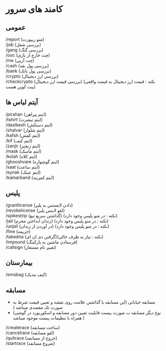 # کامند های سرور
## عمومی
<div class= "code-block">
<span class="orange">/report</span><span class="blue"> (منو ریپورت)</span><br>
<span class="orange">/job</span><span class="blue"> (بررسی شغل)</span><br>
<span class="orange">/gang</span><span class="blue"> (بررسی گنگ)</span><br>
<span class="orange">/ooc</span><span class="blue"> (چت خارج از بازی)</span><br>
<span class="orange">/me</span><span class="blue"> (چت آرپی)</span><br>
<span class="orange">/cash</span><span class="blue"> (بررسی پول نقد)</span><br>
<span class="orange">/bank</span><span class="blue"> (بررسی پول بانک)</span><br>
<span class="orange">/crypto</span><span class="blue"> (بررسی ارز دیجیتال)</span><br>
<span class="orange">/checkcrypto</span><span class="blue"> (بررسی قیمت ارز دیجیتال) (نکته : قیمت ارز دیجیتال به قیمت واقعی بیت کوین هست)</span><br>
</div>

## آیتم لباس ها

<div class= "code-block">
  <span class="orange">/pirahan</span><span class="blue"> (ایتم پیراهن)</span><br>
  <span class="orange">/tshirt</span><span class="blue"> (ایتم تیشرت)</span><br>
  <span class="orange">/dastkesh</span><span class="blue"> (ایتم دستکش)</span><br>
  <span class="orange">/shalvar</span><span class="blue"> (ایتم شلوار)</span><br>
  <span class="orange">/kafsh</span><span class="blue"> (ایتم کفش)</span><br>
  <span class="orange">/kif</span><span class="blue"> (ایتم کیف)</span><br>
  <span class="orange">/zanjir</span><span class="blue"> (ایتم زنجیر)</span><br>
  <span class="orange">/mask</span><span class="blue"> (ایتم ماسک)</span><br>
  <span class="orange">/kolah</span><span class="blue"> (ایتم کلاه)</span><br>
  <span class="orange">/ghooshvare</span><span class="blue"> (ایتم گوشواره)</span><br>
  <span class="orange">/saat</span><span class="blue"> (ایتم ساعت)</span><br>
  <span class="orange">/eynak</span><span class="blue"> (ایتم عینک)</span><br>
  <span class="orange">/kamarband</span><span class="blue"> (ایتم کمربند)</span><br>
</div>



## پلیس
<div class= "code-block">
  <span class="orange">/grantlicense</span><span class="blue"> (دادن لایسنس به پلیر)</span><br>
  <span class="orange">/revokelicense</span><span class="blue"> (لغو لاینس پلیر)</span><br>
  <span class="orange">/spikestrip</span><span class="blue"> (گذاشتن سریع تیغ) (نکته : در منو پلیس وجود دارد)</span><br>
  <span class="orange">/jail</span><span class="blue"> (زندان انداختن مجرم) (نکته : در منو پلیس وجود دارد)</span><br>
  <span class="orange">/unjail</span><span class="blue"> (در آوردن از زندان) (نکته : در منو پلیس وجود دارد)</span><br>
  <span class="orange">/fine</span><span class="blue"> (جریمه)</span><br>
  <span class="orange">/takedna</span><span class="blue"> (گرقتن دی ان ای)(نکته : نیاز به ظرف خالی)</span><br>
  <span class="orange">/impound</span><span class="blue"> (فرستادن ماشین به پارکینگ)</span><br>
  <span class="orange">/callsign</span><span class="blue"> (تغییر نام مستعار)</span><br>
</div>


## بیمارستان
<div class= "code-block">
  <span class="orange">/emsbag</span><span class="blue"> (کیف مدیک)</span><br>
</div>

##  مسابقه
-  مسابقه خیابانی (این مسابقه با گذاشتن علامت روی نقشه و تعیین قیمت شرط به صورت تک مقصدی میباشد )
- (نوع دیگر مسابقه ب صورت پیست قابلیت تعیین دور مسابقه و اسکوربورد در گوشی همراه با تنظیمات پیست موجود میباشد )

<div class= "code-block">
  <span class="orange">/createrace</span><span class="blue"> (ساخت مسابقه)</span><br>
  <span class="orange">/cancelrace</span><span class="blue"> (لغو مسابقه)</span><br>
  <span class="orange">/quitrace</span><span class="blue"> (خروج  از مسابقه)</span><br>
  <span class="orange">/startrace</span><span class="blue"> (شروع مسابقه)</span><br>
</div>     


